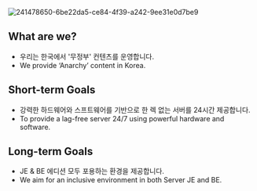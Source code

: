 ![241478650-6be22da5-ce84-4f39-a242-9ee31e0d7be9](https://github.com/user-attachments/assets/ca934e10-9185-4f78-9bc1-0baaddbfa74a)

## What are we?
- 우리는 한국에서 '무정부' 컨텐츠를 운영합니다.
- We provide ‘Anarchy’ content in Korea.

## Short-term Goals
- 강력한 하드웨어와 스프트웨어를 기반으로 한 렉 없는 서버를 24시간 제공합니다.
- To provide a lag-free server 24/7 using powerful hardware and software.

## Long-term Goals
- JE & BE 에디션 모두 포용하는 환경을 제공합니다.
- We aim for an inclusive environment in both Server JE and BE.

